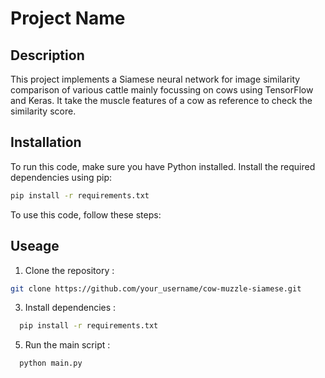 # Project Name

## Description
This project implements a Siamese neural network for image similarity comparison of various cattle mainly focussing on cows using TensorFlow and Keras.
It take the muscle features of a cow as reference to check the similarity score.

## Installation
To run this code, make sure you have Python installed. Install the required dependencies using pip:

```bash
pip install -r requirements.txt
```
To use this code, follow these steps:


## Useage
1) Clone the repository :
  ```bash
  git clone https://github.com/your_username/cow-muzzle-siamese.git
```
3) Install dependencies :
```bash
  pip install -r requirements.txt
```
5) Run the main script :
```bash
  python main.py
```

